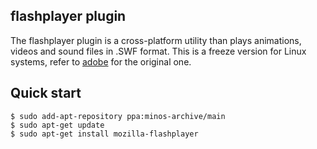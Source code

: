 ## flashplayer plugin

The flashplayer plugin is a cross-platform utility than plays animations, videos and sound files in .SWF format. This is a freeze version for Linux systems, refer to [adobe](http://get.adobe.com/flashplayer/) for the original one.

## Quick start

   ```
   $ sudo add-apt-repository ppa:minos-archive/main
   $ sudo apt-get update
   $ sudo apt-get install mozilla-flashplayer
   ```
